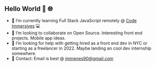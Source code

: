 ## Hello World 👋 :globe_with_meridians:


- 🌱 I’m currently learning Full Stack JavaScript remotely @ [Code Immersives](https://www.codeimmersives.com/) :computer:
- :raised_hands: I’m looking to collaborate on Open Source. Interesting front end projects. Mobile app ideas.
- 🤔 I’m looking for help with getting hired as a front end dev in NYC or starting as a freelancer in 2022. Maybe landing an cool dev internship somewhere.
- :email: Contact: Email is best @ jmmenes90@gmail.com

